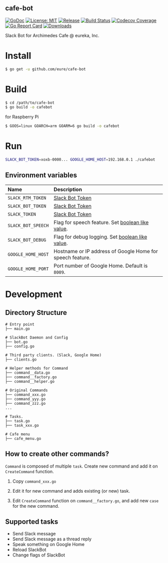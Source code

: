 cafe-bot
----

[![GoDoc][1]][2] [![License: MIT][3]][4] [![Release][5]][6] [![Build Status][7]][8] [![Codecov Coverage][11]][12] [![Go Report Card][13]][14] [![Downloads][15]][16]

[1]: https://godoc.org/github.com/eure/cafe-bot?status.svg
[2]: https://godoc.org/github.com/eure/cafe-bot
[3]: https://img.shields.io/badge/License-MIT-blue.svg
[4]: LICENSE.md
[5]: https://img.shields.io/github/release/eure/cafe-bot.svg
[6]: https://github.com/eure/cafe-bot/releases/latest
[7]: https://travis-ci.org/eure/cafe-bot.svg?branch=master
[8]: https://travis-ci.org/eure/cafe-bot
[9]: https://coveralls.io/repos/eure/cafe-bot/badge.svg?branch=master&service=github
[10]: https://coveralls.io/github/eure/cafe-bot?branch=master
[11]: https://codecov.io/github/eure/cafe-bot/coverage.svg?branch=master
[12]: https://codecov.io/github/eure/cafe-bot?branch=master
[13]: https://goreportcard.com/badge/github.com/eure/cafe-bot
[14]: https://goreportcard.com/report/github.com/eure/cafe-bot
[15]: https://img.shields.io/github/downloads/eure/cafe-bot/total.svg?maxAge=1800
[16]: https://github.com/eure/cafe-bot/releases
[17]: https://img.shields.io/github/stars/eure/cafe-bot.svg
[18]: https://github.com/eure/cafe-bot/stargazers


Slack Bot for Archimedes Cafe @ eureka, Inc.


# Install

```bash
$ go get -u github.com/eure/cafe-bot
```

# Build

```bash
$ cd /path/to/cafe-bot
$ go build -o cafebot
```

for Raspberry Pi

```bash
$ GOOS=linux GOARCH=arm GOARM=6 go build -o cafebot
```

# Run

```bash
SLACK_BOT_TOKEN=xoxb-0000... GOOGLE_HOME_HOST=192.168.0.1 ./cafebot
```

## Environment variables

|Name|Description|
|:--|:--|
| `SLACK_RTM_TOKEN` | [Slack Bot Token](https://slack.com/apps/A0F7YS25R-bots) |
| `SLACK_BOT_TOKEN` | [Slack Bot Token](https://slack.com/apps/A0F7YS25R-bots) |
| `SLACK_TOKEN` | [Slack Bot Token](https://slack.com/apps/A0F7YS25R-bots) |
| `SLACK_BOT_SPEECH` | Flag for speech feature. Set [boolean like value](https://golang.org/pkg/strconv/#ParseBool). |
| `SLACK_BOT_DEBUG` | Flag for debug logging. Set [boolean like value](https://golang.org/pkg/strconv/#ParseBool). |
| `GOOGLE_HOME_HOST` | Hostname or IP address of Google Home for speech feature. |
| `GOOGLE_HOME_PORT` | Port number of Google Home. Default is `8009`. |

# Development

## Directory Structure

```
# Entry point
├── main.go

# SlackBot Daemon and Config
├── bot.go
├── config.go

# Third party clients. (Slack, Google Home)
├── clients.go

# Helper methods for Command
├── command__data.go
├── command__factory.go
├── command__helper.go

# Original Commands
├── command_xxx.go
├── command_yyy.go
├── command_zzz.go
...

# Tasks.
├── task.go
├── task_xxx.go

# Cafe menu
├── cafe_menu.go
```

## How to create other commands?

`Command` is composed of multiple `task`.
Create new command and add it on `CreateCommand` function.

1. Copy `command_xxx.go`

2. Edit it for new command and adds existing (or new) task.

3. Edit `CreateCommand` function on `command__factory.go`, and add new `case` for the new command.

## Supported tasks

- Send Slack message
- Send Slack message as a thread reply
- Speak something on Google Home
- Reload SlackBot
- Change flags of SlackBot
